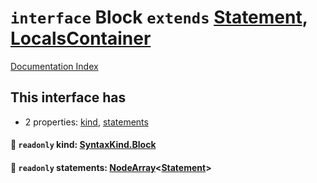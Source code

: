 # `interface` Block `extends` [Statement](../private.interface.Statement/README.md), [LocalsContainer](../private.interface.LocalsContainer/README.md)

[Documentation Index](../README.md)

## This interface has

- 2 properties:
[kind](#-readonly-kind-syntaxkindblock),
[statements](#-readonly-statements-nodearraystatement)


#### 📄 `readonly` kind: [SyntaxKind.Block](../private.enum.SyntaxKind/README.md#block--241)



#### 📄 `readonly` statements: [NodeArray](../private.interface.NodeArray/README.md)\<[Statement](../private.interface.Statement/README.md)>



